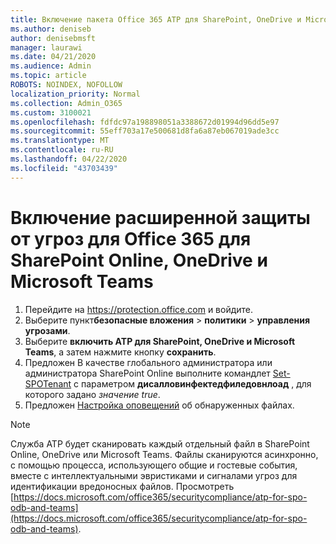 ```yaml
---
title: Включение пакета Office 365 ATP для SharePoint, OneDrive и Microsoft Teams
ms.author: deniseb
author: denisebmsft
manager: laurawi
ms.date: 04/21/2020
ms.audience: Admin
ms.topic: article
ROBOTS: NOINDEX, NOFOLLOW
localization_priority: Normal
ms.collection: Admin_O365
ms.custom: 3100021
ms.openlocfilehash: fdfdc97a198898051a3388672d01994d96dd5e97
ms.sourcegitcommit: 55eff703a17e500681d8fa6a87eb067019ade3cc
ms.translationtype: MT
ms.contentlocale: ru-RU
ms.lasthandoff: 04/22/2020
ms.locfileid: "43703439"
---
```

# <a name="enable-office-365-advanced-threat-protection-for-sharepoint-online-onedrive-and-microsoft-teams"></a>Включение расширенной защиты от угроз для Office 365 для SharePoint Online, OneDrive и Microsoft Teams

1. Перейдите на https://protection.office.com и войдите.
2. Выберите пункт**безопасные вложения** > **политики** >  **управления угрозами**.
3. Выберите **включить ATP для SharePoint, OneDrive и Microsoft Teams**, а затем нажмите кнопку **сохранить**.
4. Предложен В качестве глобального администратора или администратора SharePoint Online выполните командлет [Set-SPOTenant](https://docs.microsoft.com/powershell/module/sharepoint-online/Set-SPOTenant?view=sharepoint-ps) с параметром **дисалловинфектедфиледовнлоад** , для которого задано *значение true*.
5. Предложен [Настройка оповещений](https://docs.microsoft.com/office365/securitycompliance/turn-on-atp-for-spo-odb-and-teams#set-up-alerts-for-detected-files) об обнаруженных файлах.

> [!NOTE]
> Служба ATP будет сканировать каждый отдельный файл в SharePoint Online, OneDrive или Microsoft Teams. Файлы сканируются асинхронно, с помощью процесса, использующего общие и гостевые события, вместе с интеллектуальными эвристиками и сигналами угроз для идентификации вредоносных файлов. Просмотреть [https://docs.microsoft.com/office365/securitycompliance/atp-for-spo-odb-and-teams](https://docs.microsoft.com/office365/securitycompliance/atp-for-spo-odb-and-teams).
